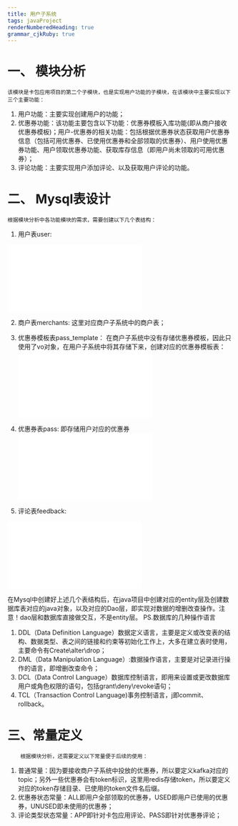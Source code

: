 ```yaml
---
title: 用户子系统
tags: javaProject
renderNumberedHeading: true
grammar_cjkRuby: true
---
```



# 一、 模块分析
	该模块是卡包应用项目的第二个子模块，也是实现用户功能的子模块，在该模块中主要实现以下三个主要功能：
			
 1. 用户功能：主要实现创建用户的功能；
 2. 优惠券功能：该功能主要包含以下功能：优惠券模板入库功能(即从商户接收优惠券模板)；用户-优惠券的相关功能：包括根据优惠券状态获取用户优惠券信息（包括可用优惠券、已使用优惠券和全部领取的优惠券）、用户使用优惠券功能、用户领取优惠券功能、获取库存信息（即用户尚未领取的可用优惠券）；
 3. 评论功能：主要实现用户添加评论、以及获取用户评论的功能。

# 二、 Mysql表设计
	根据模块分析中各功能模块的需求，需要创建以下几个表结构：
	
 1. 用户表user:

![表格](./attachments/1597284351555.table.html)

2. 商户表merchants:
    这里对应商户子系统中的商户表；
	
3. 优惠券模板表pass_template：
   在商户子系统中没有存储优惠券模板，因此只使用了vo对象，在用户子系统中将其存储下来，创建对应的优惠券模板表：
![表格](./attachments/1597285381444.table.html)

4. 优惠券表pass:
	   即存储用户对应的优惠券
![表格](./attachments/1597285553711.table.html)

5. 评论表feedback:
  
![表格](./attachments/1597285672546.table.html)

在Mysql中创建好上述几个表结构后，在java项目中创建对应的entity层及创建数据库表对应的java对象，以及对应的Dao层，即实现对数据的增删改查操作。注意！dao层和数据库直接做交互，不是entity层。
PS.数据库的几种操作语言

 1. DDL（Data Definition Language）数据定义语言，主要是定义或改变表的结构、数据类型、表之间的链接和约束等初始化工作上，大多在建立表时使用，主要命令有Create\alter\drop；
 2. DML（Data Manipulation Language）:数据操作语言，主要是对记录进行操作的语言，即增删改查命令；
 3. DCL（Data Control Language）数据库控制语言，即用来设置或更改数据库用户或角色权限的语句，包括grant\deny\revoke语句；
 4. TCL（Transaction Control Language)事务控制语言，j即commit、rollback。
   
# 三、常量定义
		根据模块分析，还需要定义以下常量便于后续的使用：
 1. 普通常量：因为要接收商户子系统中投放的优惠券，所以要定义kafka对应的topic；另外一些优惠券会有token标识，这里用redis存储token，所以要定义对应的token存储目录、已使用的token文件名后缀。
 2. 优惠券状态常量：ALL即用户全部领取的优惠券，USED即用户已使用的优惠券，UNUSED即未使用的优惠券；
 3. 评论类型状态常量：APP即针对卡包应用评论、PASS即针对优惠券评论；
   
    